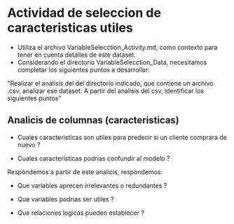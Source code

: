 # Actividad de seleccion de caracteristicas utiles

- Utiliza el archivo VariableSelecction_Activity.md, como contexto para tener en cuenta detalles de este dataset.
- Considerando el directorio VariableSelecction_Data, necesitamos completar los siguientes puntos a desarrollar:

"Realizar el analisis del del directorio indicado, que contiene un archivo .csv, analizar ese dataset. A partir del analisis del csv, identificar los siguientes puntos"


## Analicis de columnas (caracteristicas)

- Cuales caracteristicas son utiles para predecir si un cliente comprara de nuevo ?

- Cuales caracteristicas podrias confundir al modelo ?

Respondemos a partir de este analicis, respondemos:

* Que variables aprecen irrelevantes o redundantes ?

* Que variables podrias ser utiles ?

* Que relaciones logicas pueden establecer ?
